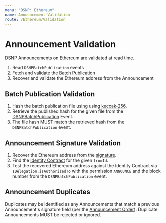 ```yaml
---
menu: "DSNP: Ethereum"
name: Announcement Validation
route: /Ethereum/Validation
---
```


# Announcement Validation

DSNP Announcements on Ethereum are validated at read time.

1. Read `DSNPBatchPublication` events
2. Fetch and validate the Batch Publication
3. Recover and validate the Ethereum address from the Announcement

## Batch Publication Validation

1. Hash the batch publication file using using [keccak-256](https://keccak.team/files/Keccak-submission-3.pdf).
2. Retrieve the published hash for the given file from the [DSNPBatchPublication](/Ethereum/Publishing) Event.
3. The file hash MUST match the retrieved hash from the `DSNPBatchPublication` event.

## Announcement Signature Validation

1. Recover the Ethereum address from the [signature](/DSNP/Signatures).
2. Find the [Identity Contract](/Ethereum/Identity) for the given `fromId`.
3. Test the recovered Ethereum address against the Identity Contract via `IDelegation.isAuthorizedTo` with the permission `ANNOUNCE` and the block number from the `DSNPBatchPublication` event.

## Announcement Duplicates

Duplicates may be identified as any Announcements that match a previous Announcement's signature field (per the [Announcement Order](/Ethereum/Publishing#ordering)).
Duplicate Announcements MUST be rejected or ignored.
